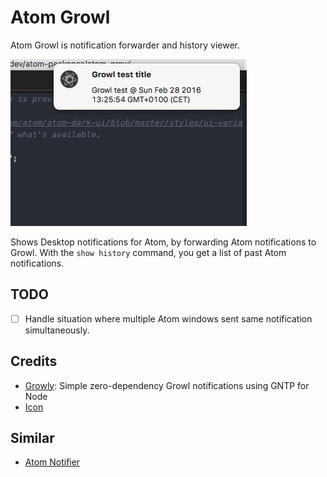 # Atom Growl

Atom Growl is notification forwarder and history viewer.

![Atom Growl screenshot](https://raw.githubusercontent.com/onderweg/atom-growl/master/resources/screenshot.png)

Shows Desktop notifications for Atom, by forwarding Atom notifications to Growl.
With the `show history` command, you get a list of past Atom notifications.

## TODO

- [ ] Handle situation where multiple Atom windows sent same notification simultaneously.

## Credits

- [Growly](https://github.com/theabraham/growly): Simple zero-dependency Growl notifications using GNTP for Node
- [Icon](http://gapcode.com/atom-editor-icon/)

## Similar

- [Atom Notifier](https://github.com/benjamindean/atom-notifier)
